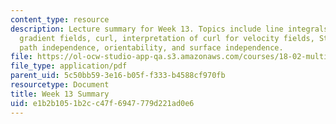 ```yaml
---
content_type: resource
description: Lecture summary for Week 13. Topics include line integrals in space,
  gradient fields, curl, interpretation of curl for velocity fields, Stokes' theorem,
  path independence, orientability, and surface independence.
file: https://ol-ocw-studio-app-qa.s3.amazonaws.com/courses/18-02-multivariable-calculus-fall-2007/e1b2b1051b2cc47f6947779d221ad0e6_lec_week13.pdf
file_type: application/pdf
parent_uid: 5c50bb59-3e16-b05f-f333-b4588cf970fb
resourcetype: Document
title: Week 13 Summary
uid: e1b2b105-1b2c-c47f-6947-779d221ad0e6
---
```

